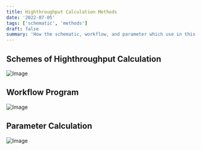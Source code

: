 ```yaml
---
title: Highthroughput Calculation Methods
date: '2022-07-05'
tags: ['schematic', 'methods']
draft: false
summary: 'How the schematic, workflow, and parameter which use in this Highthroughput calculation'
---
```


## Schemes of Highthroughput Calculation

![Image](/static/images/Scheme.png)

## Workflow Program

![Image](/static/images/Workflow.png)

## Parameter Calculation

![Image](/static/images/Parameters.png)
